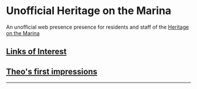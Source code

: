 # Unofficial Heritage on the Marina

An unofficial web presence presence for residents and staff of the [Heritage on the Marina]( https://heritageonthemarina.org/ )

## [Links of Interest]( #links-of-interest.md )

## [Theo's first impressions]( #theo-impressions.md )

***
